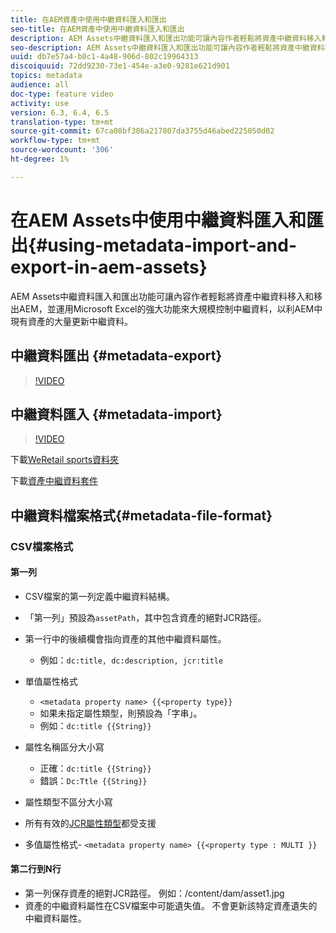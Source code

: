 ```yaml
---
title: 在AEM資產中使用中繼資料匯入和匯出
seo-title: 在AEM資產中使用中繼資料匯入和匯出
description: AEM Assets中繼資料匯入和匯出功能可讓內容作者輕鬆將資產中繼資料移入和移出AEM，並運用Microsoft Excel的強大功能來大規模控制中繼資料，以利AEM中現有資產的大量更新中繼資料。
seo-description: AEM Assets中繼資料匯入和匯出功能可讓內容作者輕鬆將資產中繼資料移入和移出AEM，並運用Microsoft Excel的強大功能來大規模控制中繼資料，以利AEM中現有資產的大量更新中繼資料。
uuid: db7e57a4-b0c1-4a48-906d-802c19964313
discoiquuid: 72dd9230-73e1-454e-a3e0-9281e621d901
topics: metadata
audience: all
doc-type: feature video
activity: use
version: 6.3, 6.4, 6.5
translation-type: tm+mt
source-git-commit: 67ca08bf386a217807da3755d46abed225050d02
workflow-type: tm+mt
source-wordcount: '306'
ht-degree: 1%

---
```



# 在AEM Assets中使用中繼資料匯入和匯出{#using-metadata-import-and-export-in-aem-assets}

AEM Assets中繼資料匯入和匯出功能可讓內容作者輕鬆將資產中繼資料移入和移出AEM，並運用Microsoft Excel的強大功能來大規模控制中繼資料，以利AEM中現有資產的大量更新中繼資料。

## 中繼資料匯出 {#metadata-export}

>[!VIDEO](https://video.tv.adobe.com/v/22132/?quality=9&learn=on)

## 中繼資料匯入 {#metadata-import}

>[!VIDEO](https://video.tv.adobe.com/v/21374/?quality=9&learn=on)

下載[WeRetail sports資料夾](assets/we-retail-sports.zip)

下載[資產中繼資料套件](assets/we-retail-sports-asset-metadata.zip)

## 中繼資料檔案格式{#metadata-file-format}

### CSV檔案格式

#### 第一列

* CSV檔案的第一列定義中繼資料結構。
* 「第一列」預設為`assetPath`，其中包含資產的絕對JCR路徑。

* 第一行中的後續欄會指向資產的其他中繼資料屬性。

   * 例如：`dc:title, dc:description, jcr:title`

* 單值屬性格式

   * `<metadata property name> {{<property type}}`
   * 如果未指定屬性類型，則預設為「字串」。
   * 例如：`dc:title {{String}}`

* 屬性名稱區分大小寫
   * 正確：`dc:title {{String}}`
   * 錯誤：`Dc:Ttle {{String}}`

* 屬性類型不區分大小寫
* 所有有效的[JCR屬性類型](https://docs.adobe.com/docs/en/spec/jsr170/javadocs/jcr-2.0/javax/jcr/PropertyType.html)都受支援

* 多值屬性格式- `<metadata property name> {{<property type : MULTI }}`

#### 第二行到N行

* 第一列保存資產的絕對JCR路徑。 例如：/content/dam/asset1.jpg
* 資產的中繼資料屬性在CSV檔案中可能遺失值。 不會更新該特定資產遺失的中繼資料屬性。